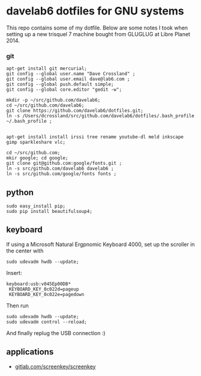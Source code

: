 # davelab6 dotfiles for GNU systems

This repo contains some of my dotfile.
Below are some notes I took when setting up a new trisquel 7 machine bought from GLUGLUG at Libre Planet 2014.

### git

    apt-get install git mercurial;
    git config --global user.name "Dave Crossland" ;
    git config --global user.email dave@lab6.com ;
    git config --global push.default simple;
    git config --global core.editor "gedit -w";

    mkdir -p ~/src/github.com/davelab6;
    cd ~/src/github.com/davelab6;
    git clone https://github.com/davelab6/dotfiles.git;
    ln -s /Users/dcrossland/src/github.com/davelab6/dotfiles/.bash_profile ~/.bash_profile ;


    apt-get install install irssi tree rename youtube-dl meld inkscape gimp sparkleshare vlc;

    cd ~/src/github.com;
    mkir google; cd google;
    git clone git@github.com:google/fonts.git ;
    ln -s src/github.com/davelab6 davelab6 ;
    ln -s src/github.com/google/fonts fonts ;

## python

    sudo easy_install pip;
    sudo pip install beautifulsoup4;

## keyboard

If using a Microsoft Natural Ergpnomic Keyboard 4000, set up the scroller in the center with

    sudo udevadm hwdb --update;

Insert:

```
keyboard:usb:v045Ep00DB*
 KEYBOARD_KEY_0c022d=pageup
 KEYBOARD_KEY_0c022e=pagedown
```

Then run

    sudo udevadm hwdb --update;
    sudo udevadm control --reload;

And finally replug the USB connection :) 

## applications

* [gitlab.com/screenkey/screenkey](https://gitlab.com/screenkey/screenkey)

